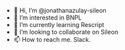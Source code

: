 - 👋 Hi, I’m @jonathanazulay-sileon
- 👀 I’m interested in BNPL
- 🌱 I’m currently learning Rescript
- 💞️ I’m looking to collaborate on Sileon
- 📫 How to reach me. Slack.

<!---
jonathanazulay-sileon/jonathanazulay-sileon is a ✨ special ✨ repository because its `README.md` (this file) appears on your GitHub profile.
You can click the Preview link to take a look at your changes.
--->
